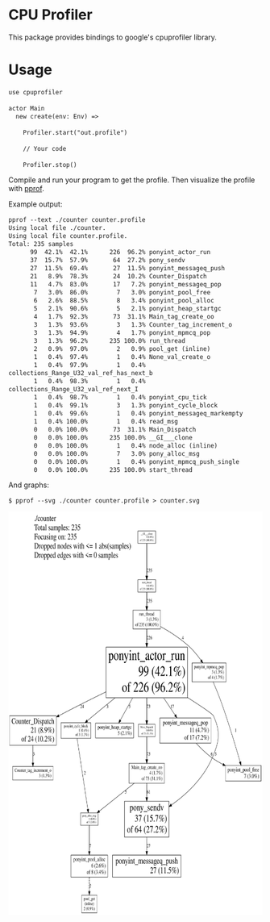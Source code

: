 # CPU Profiler

This package provides bindings to google's cpuprofiler library.

# Usage

```
use cpuprofiler

actor Main
  new create(env: Env) =>

    Profiler.start("out.profile")

    // Your code

    Profiler.stop()
```

Compile and run your program to get the profile. Then visualize the profile with [pprof](https://github.com/google/pprof).

Example output:

```
pprof --text ./counter counter.profile
Using local file ./counter.
Using local file counter.profile.
Total: 235 samples
      99  42.1%  42.1%      226  96.2% ponyint_actor_run
      37  15.7%  57.9%       64  27.2% pony_sendv
      27  11.5%  69.4%       27  11.5% ponyint_messageq_push
      21   8.9%  78.3%       24  10.2% Counter_Dispatch
      11   4.7%  83.0%       17   7.2% ponyint_messageq_pop
       7   3.0%  86.0%        7   3.0% ponyint_pool_free
       6   2.6%  88.5%        8   3.4% ponyint_pool_alloc
       5   2.1%  90.6%        5   2.1% ponyint_heap_startgc
       4   1.7%  92.3%       73  31.1% Main_tag_create_oo
       3   1.3%  93.6%        3   1.3% Counter_tag_increment_o
       3   1.3%  94.9%        4   1.7% ponyint_mpmcq_pop
       3   1.3%  96.2%      235 100.0% run_thread
       2   0.9%  97.0%        2   0.9% pool_get (inline)
       1   0.4%  97.4%        1   0.4% None_val_create_o
       1   0.4%  97.9%        1   0.4% collections_Range_U32_val_ref_has_next_b
       1   0.4%  98.3%        1   0.4% collections_Range_U32_val_ref_next_I
       1   0.4%  98.7%        1   0.4% ponyint_cpu_tick
       1   0.4%  99.1%        3   1.3% ponyint_cycle_block
       1   0.4%  99.6%        1   0.4% ponyint_messageq_markempty
       1   0.4% 100.0%        1   0.4% read_msg
       0   0.0% 100.0%       73  31.1% Main_Dispatch
       0   0.0% 100.0%      235 100.0% __GI___clone
       0   0.0% 100.0%        1   0.4% node_alloc (inline)
       0   0.0% 100.0%        7   3.0% pony_alloc_msg
       0   0.0% 100.0%        1   0.4% ponyint_mpmcq_push_single
       0   0.0% 100.0%      235 100.0% start_thread
```

And graphs:

```
$ pprof --svg ./counter counter.profile > counter.svg
```


<img src="/examples/counter/counter.svg" width="2048" height="800" style="max-width:100%;">
